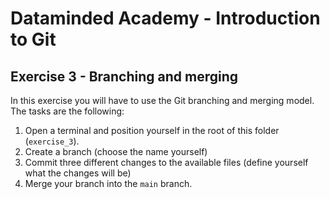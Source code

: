 # Dataminded Academy - Introduction to Git
## Exercise 3 - Branching and merging

In this exercise you will have to use the Git branching and merging model. The tasks are the following:

1. Open a terminal and position yourself in the root of this folder (`exercise_3`).
2. Create a branch (choose the name yourself)
3. Commit three different changes to the available files (define yourself what the changes will be)
4. Merge your branch into the `main` branch.